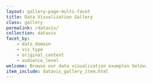 ```yaml
---
layout: gallery-page-multi-facet
title: Data Visualization Gallery
class: gallery
permalink: /datavis/
collection: datavis
facet_by:
    - data_domain
    - vis_type
    - original_context
    - audience_level
welcome: Browse our data visualization examples below.
item_include: datavis_gallery_item.html 
---
```

